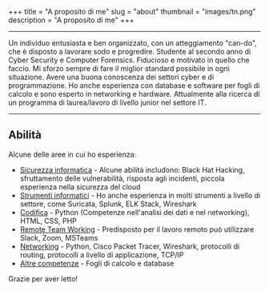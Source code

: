 +++
title = "A proposito di me"
slug = "about"
thumbnail = "images/tn.png"
description = "A proposito di me"
+++

---------------------------
Un individuo entusiasta e ben organizzato, con un atteggiamento "can-do", che è disposto a lavorare sodo e progredire. Studente al secondo anno di Cyber ​​Security e Computer Forensics. Fiducioso e motivato in quello che faccio. Mi sforzo sempre di fare il miglior standard possibile in ogni situazione. Avere una buona conoscenza dei settori cyber e di programmazione. Ho anche esperienza con database e software per fogli di calcolo e sono esperto in networking e hardware. Attualmente alla ricerca di un programma di laurea/lavoro di livello junior nel settore IT.

---------------------------

## Abilità

Alcune delle aree in cui ho esperienza:

* [Sicurezza informatica]() - Alcune abilità includono: Black Hat Hacking, sfruttamento delle vulnerabilità, risposta agli incidenti, piccola esperienza nella sicurezza del cloud
* [Strumenti informatici]() - Ho anche esperienza in molti strumenti a livello di settore, come Suricata, Splunk, ELK Stack, Wireshark
* [Codifica]() - Python (Competenze nell'analisi dei dati e nel networking), HTML, CSS, PHP
* [Remote Team Working]() - Predisposto per il lavoro remoto può utilizzare Slack, Zoom, MSTeams
* [Networking]() - Python, Cisco Packet Tracer, Wireshark, protocolli di routing, protocolli a livello di applicazione, TCP/IP
* [Altre competenze]() - Fogli di calcolo e database

Grazie per aver letto!
